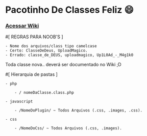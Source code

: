 # Pacotinho De Classes Feliz :smile:

### [Acessar Wiki](https://github.com/MasterCase/PacotinhoDeClasses/wiki)

#[ REGRAS PARA NOOB'S ] 

	- Nome dos arquivos/class tipo camelcase
	- Certo: ClasseDeDeus, UploadMagico. 
	- Errado: classe_de_DEUS, uploadmagico, Up1L0Ad_-_M4g1k0 
	
Toda classe nova.. deverá ser documentado no Wiki ;D
	
#[ Hierarquia de pastas ]

	- php

		- / nomeDaClasse.class.php
	
	- javascript
	
		- /NomeDoPlugin/ ~ Todos Arquivos (.css, .images, .css).
	
	- css
	
		- /NomeDoCss/ ~ Todos Arquivos (.css, .images).
